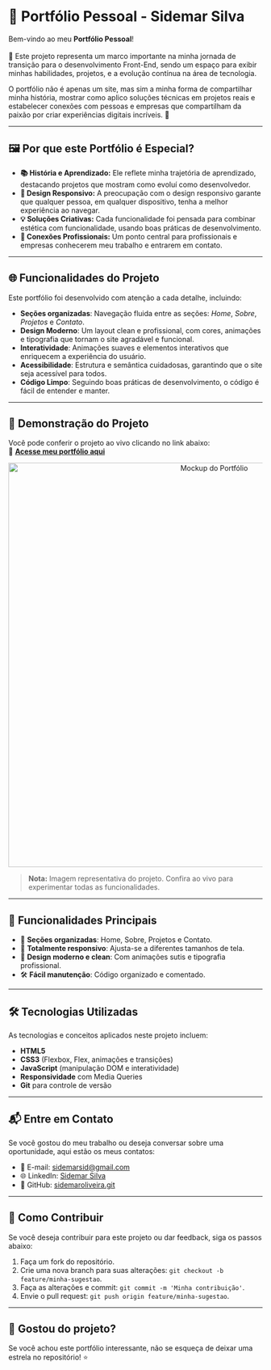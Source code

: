 # 🌟 Portfólio Pessoal - Sidemar Silva

Bem-vindo ao meu **Portfólio Pessoal**! 
<br>
<br>
🎉 Este projeto representa um marco importante na minha jornada de transição para o desenvolvimento Front-End, sendo um espaço para exibir minhas habilidades, projetos, e a evolução contínua na área de tecnologia.

O portfólio não é apenas um site, mas sim a minha forma de compartilhar minha história, mostrar como aplico soluções técnicas em projetos reais e estabelecer conexões com pessoas e empresas que compartilham da paixão por criar experiências digitais incríveis. 🚀

---

## 🖼️ **Por que este Portfólio é Especial?**

- **📚 História e Aprendizado:** Ele reflete minha trajetória de aprendizado, destacando projetos que mostram como evoluí como desenvolvedor.  
- **🎨 Design Responsivo:** A preocupação com o design responsivo garante que qualquer pessoa, em qualquer dispositivo, tenha a melhor experiência ao navegar.  
- **💡 Soluções Criativas:** Cada funcionalidade foi pensada para combinar estética com funcionalidade, usando boas práticas de desenvolvimento.  
- **🔗 Conexões Profissionais:** Um ponto central para profissionais e empresas conhecerem meu trabalho e entrarem em contato.

---


## 🌐 **Funcionalidades do Projeto**

Este portfólio foi desenvolvido com atenção a cada detalhe, incluindo:

- **Seções organizadas**: Navegação fluida entre as seções: *Home*, *Sobre*, *Projetos* e *Contato*.  
- **Design Moderno**: Um layout clean e profissional, com cores, animações e tipografia que tornam o site agradável e funcional.  
- **Interatividade**: Animações suaves e elementos interativos que enriquecem a experiência do usuário.  
- **Acessibilidade**: Estrutura e semântica cuidadosas, garantindo que o site seja acessível para todos.  
- **Código Limpo**: Seguindo boas práticas de desenvolvimento, o código é fácil de entender e manter.

---


## 📸 **Demonstração do Projeto**
Você pode conferir o projeto ao vivo clicando no link abaixo:  
🔗 [**Acesse meu portfólio aqui**](https://portfolio-sidemar.netlify.app)
<div align="center">
  <img src="https://raw.githubusercontent.com/SidemarOliveira/Portfolio-Sidemar/8e49b52b84d3a4ece837e94890b77ff10402fdb6/assets/img-portf%C3%B3lio.png" alt="Mockup do Portfólio" width="800">
</div>  

> **Nota:** Imagem representativa do projeto. Confira ao vivo para experimentar todas as funcionalidades.

---

## 🚀 **Funcionalidades Principais**

- 🌟 **Seções organizadas**: Home, Sobre, Projetos e Contato.  
- 📱 **Totalmente responsivo**: Ajusta-se a diferentes tamanhos de tela.  
- 🎨 **Design moderno e clean**: Com animações sutis e tipografia profissional.  
- 🛠️ **Fácil manutenção**: Código organizado e comentado.  

---

## 🛠️ **Tecnologias Utilizadas**

As tecnologias e conceitos aplicados neste projeto incluem:

- **HTML5**  
- **CSS3** (Flexbox, Flex, animações e transições)  
- **JavaScript** (manipulação DOM e interatividade)  
- **Responsividade** com Media Queries  
- **Git** para controle de versão  

---


## 📬 **Entre em Contato**

Se você gostou do meu trabalho ou deseja conversar sobre uma oportunidade, aqui estão os meus contatos:  

- 📧 E-mail: [sidemarsid@gmail.com](mailto:sidemarsid@gmail.com)  
- 🌐 LinkedIn: [Sidemar Silva](https://www.linkedin.com/in/sidemar-silva)  
- 🐙 GitHub: [sidemaroliveira.git](https://github.com/SidemarOliveira/SidemarOliveira.git)  

---

## 🤝 **Como Contribuir**

Se você deseja contribuir para este projeto ou dar feedback, siga os passos abaixo:

1. Faça um fork do repositório.  
2. Crie uma nova branch para suas alterações: `git checkout -b feature/minha-sugestao`.  
3. Faça as alterações e commit: `git commit -m 'Minha contribuição'`.  
4. Envie o pull request: `git push origin feature/minha-sugestao`.  

---

## 🌟 **Gostou do projeto?**

Se você achou este portfólio interessante, não se esqueça de deixar uma estrela no repositório! ⭐  

